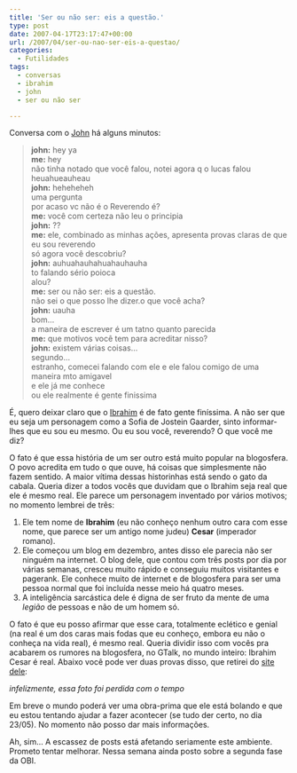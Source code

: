 ```yaml
---
title: 'Ser ou não ser: eis a questão.'
type: post
date: 2007-04-17T23:17:47+00:00
url: /2007/04/ser-ou-nao-ser-eis-a-questao/
categories:
  - Futilidades
tags:
  - conversas
  - ibrahim
  - john
  - ser ou não ser

---
```

Conversa com o [John][1] há alguns minutos:

> **john:** hey ya  
> **me:** hey  
> não tinha notado que você falou, notei agora q o lucas falou  
> heuahueauheau  
> **john:** heheheheh  
> uma pergunta  
> por acaso vc não é o Reverendo é?  
> **me:** você com certeza não leu o principia  
> **john:** ??  
> **me:** ele, combinado as minhas ações, apresenta provas claras de que eu sou reverendo  
> só agora você descobriu?  
> **john:** auhuahauhahuahauhauha  
> to falando sério poioca  
> alou?  
> **me:** ser ou não ser: eis a questão.  
> não sei o que posso lhe dizer.o que você acha?  
> **john:** uauha  
> bom…  
> a maneira de escrever é um tatno quanto parecida  
> **me:** que motivos você tem para acreditar nisso?  
> **john:** existem várias coisas…  
> segundo…  
> estranho, comecei falando com ele e ele falou comigo de uma maneira mto amigavel  
> e ele já me conhece  
> ou ele realmente é gente finissima

É, quero deixar claro que o [Ibrahim][2] é de fato gente finíssima. A não ser que eu seja um personagem como a Sofia de Jostein Gaarder, sinto informar-lhes que eu sou eu mesmo. Ou eu sou você, reverendo? O que você me diz?

O fato é que essa história de um ser outro está muito popular na blogosfera. O povo acredita em tudo o que ouve, há coisas que simplesmente não fazem sentido. A maior vítima dessas historinhas está sendo o gato da cabala. Queria dizer a todos vocês que duvidam que o Ibrahim seja real que ele é mesmo real. Ele parece um personagem inventado por vários motivos; no momento lembrei de três:

  1. Ele tem nome de **Ibrahim** (eu não conheço nenhum outro cara com esse nome, que parece ser um antigo nome judeu) **Cesar** (imperador romano).
  2. Ele começou um blog em dezembro, antes disso ele parecia não ser ninguém na internet. O blog dele, que contou com três posts por dia por várias semanas, cresceu muito rápido e conseguiu muitos visitantes e pagerank. Ele conhece muito de internet e de blogosfera para ser uma pessoa normal que foi incluída nesse meio há quatro meses.
  3. A inteligência sarcástica dele é digna de ser fruto da mente de uma _legião_ de pessoas e não de um homem só.

O fato é que eu posso afirmar que esse cara, totalmente eclético e genial (na real é um dos caras mais fodas que eu conheço, embora eu não o conheça na vida real), é mesmo real. Queria dividir isso com vocês pra acabarem os rumores na blogosfera, no GTalk, no mundo inteiro: Ibrahim Cesar é real. Abaixo você pode ver duas provas disso, que retirei do [site dele][3]:

_infelizmente, essa foto foi perdida com o tempo_

Em breve o mundo poderá ver uma obra-prima que ele está bolando e que eu estou tentando ajudar a fazer acontecer (se tudo der certo, no dia 23/05). No momento não posso dar mais informações.

Ah, sim… A escassez de posts está afetando seriamente este ambiente. Prometo tentar melhorar. Nessa semana ainda posto sobre a segunda fase da OBI.

 [1]: http://socio.johnartmann.com/
 [2]: http://1001gatos.org/
 [3]: http://1001gatos.org/sobre/

